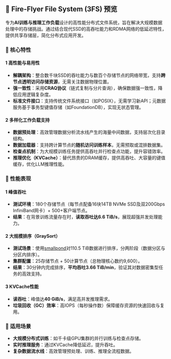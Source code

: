## 🍑 Fire-Flyer File System (3FS) 预览

专为**AI训练与推理工作负载**设计的高性能分布式文件系统，旨在解决大规模数据处理中的存储挑战。通过结合现代SSD的高吞吐能力和RDMA网络的低延迟特性，提供共享存储层，简化分布式应用开发。

### 🍒 核心特性
#### 1 高性能与易用性
- **解耦架构**：整合数千块SSD的吞吐能力与数百个存储节点的网络带宽，支持**跨节点透明访问存储资源**，无需关注数据物理位置。
- **强一致性**：采用**CRAQ协议**（链式复制与分片查询），确保数据强一致性，降低应用逻辑复杂度。
- **标准文件接口**：支持传统文件系统接口（如POSIX），无需学习新API；元数据服务基于事务型键值存储（如FoundationDB），实现无状态管理。

#### 2 多样化工作负载支持
- **数据预处理**：高效管理数据分析流水线产生的海量中间数据，支持层次化目录结构。
- **数据加载器**：支持跨计算节点的**随机访问训练样本**，无需预取或混排数据集。
- **检查点机制**：为大规模训练任务提供高吞吐并行检查点功能，提升容错效率。
- **推理优化（KVCache）**：替代昂贵的DRAM缓存，提供高吞吐、大容量的键值缓存，优化LLM推理性能。


### 🍒 性能表现
#### 1 峰值吞吐
- **测试环境**：180个存储节点（每节点配备16块14TB NVMe SSD及双200Gbps InfiniBand网卡）+ 500+客户端节点。
- **结果**：在背景训练流量存在时，**读取吞吐达6.6 TiB/s**，展现超强并发处理能力。

#### 2 大规模排序（GraySort）
- **测试场景**：使用[smallpond](https://github.com/deepseek-ai/smallpond)对110.5 TiB数据进行排序，分两阶段（数据分区与分区内排序）。
- **集群配置**：25存储节点 + 50计算节点（总物理核心数约9,600）。
- **结果**：30分钟内完成排序，**平均吞吐3.66 TiB/min**，验证其对数据密集型任务的高效支持。

#### 3 KVCache性能
- **读吞吐**：峰值达**40 GiB/s**，满足高并发推理需求。
- **垃圾回收（GC）效率**：高IOPS（每秒操作数）保障缓存资源的快速回收与复用。

### 🍒 适用场景
- **大规模分布式训练**：如千卡级GPU集群的并行训练与检查点存储。
- **实时推理服务**：通过KVCache降低延迟，提升吞吐。
- **复杂数据流水线**：高效管理预处理、训练、推理全流程数据。
